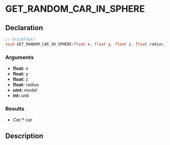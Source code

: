 # GET_RANDOM_CAR_IN_SPHERE

## Declaration
```cpp
// 0x528F5EA7
void GET_RANDOM_CAR_IN_SPHERE(float x, float y, float z, float radius, uint model, int unk, Car* car);
```

### Arguments
- **float:** x
- **float:** y
- **float:** z
- **float:** radius
- **uint:** model
- **int:** unk

### Results
- **Car*:** car

## Description
